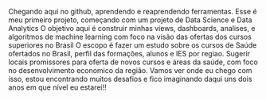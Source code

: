 
Chegando aqui no github, aprendendo e reaprendendo ferramentas. Esse é meu primeiro projeto, começando com um projeto de Data Science e Data Analytics
O objetivo aqui é construir minhas views, dashboards, analises, e algoritmos de machine learning com foco na visão das ofertas dos cursos superiores no Brasil
O escopo é fazer um estudo sobre os cursos de Saúde ofertados no Brasil, perfil das formações, alunos e IES por regiao.
Sugerir locais promissores para oferta de novos cursos e áreas da saúde, com foco no desenvolvimento economico da região.
Vamos ver onde eu chego com isso, estou encontrando muitos desafios e fico imaginando daqui uns dois anos em que nível eu estarei!!



